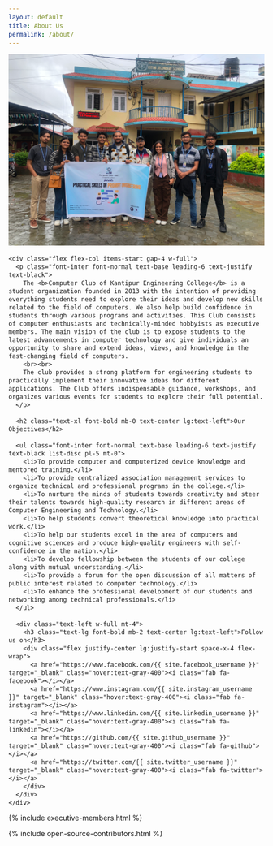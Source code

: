 ```yaml
---
layout: default
title: About Us
permalink: /about/
---
```


<div class="container py-10 px-2 mx-auto items-center">

  <div class="grid grid-cols-1 lg:grid-cols-2 gap-4 md:gap-8">
    <div class="w-full h-full rounded-3xl overflow-hidden">
      <img src="/assets/images/banner.png" alt="event-photo" class="w-full h-full object-cover">
    </div>

    <div class="flex flex-col items-start gap-4 w-full">
      <p class="font-inter font-normal text-base leading-6 text-justify text-black">
        The <b>Computer Club of Kantipur Engineering College</b> is a student organization founded in 2013 with the intention of providing everything students need to explore their ideas and develop new skills related to the field of computers. We also help build confidence in students through various programs and activities. This Club consists of computer enthusiasts and technically-minded hobbyists as executive members. The main vision of the club is to expose students to the latest advancements in computer technology and give individuals an opportunity to share and extend ideas, views, and knowledge in the fast-changing field of computers.
        <br><br>
        The club provides a strong platform for engineering students to practically implement their innovative ideas for different applications. The Club offers indispensable guidance, workshops, and organizes various events for students to explore their full potential.
      </p>

      <h2 class="text-xl font-bold mb-0 text-center lg:text-left">Our Objectives</h2>

      <ul class="font-inter font-normal text-base leading-6 text-justify text-black list-disc pl-5 mt-0">
        <li>To provide computer and computerized device knowledge and mentored training.</li>
        <li>To provide centralized association management services to organize technical and professional programs in the college.</li>
        <li>To nurture the minds of students towards creativity and steer their talents towards high-quality research in different areas of Computer Engineering and Technology.</li>
        <li>To help students convert theoretical knowledge into practical work.</li>
        <li>To help our students excel in the area of computers and cognitive sciences and produce high-quality engineers with self-confidence in the nation.</li>
        <li>To develop fellowship between the students of our college along with mutual understanding.</li>
        <li>To provide a forum for the open discussion of all matters of public interest related to computer technology.</li>
        <li>To enhance the professional development of our students and networking among technical professionals.</li>
      </ul>

      <div class="text-left w-full mt-4">
        <h3 class="text-lg font-bold mb-2 text-center lg:text-left">Follow us on</h3>
        <div class="flex justify-center lg:justify-start space-x-4 flex-wrap">
          <a href="https://www.facebook.com/{{ site.facebook_username }}" target="_blank" class="hover:text-gray-400"><i class="fab fa-facebook"></i></a>
          <a href="https://www.instagram.com/{{ site.instagram_username }}" target="_blank" class="hover:text-gray-400"><i class="fab fa-instagram"></i></a>
          <a href="https://www.linkedin.com/{{ site.linkedin_username }}" target="_blank" class="hover:text-gray-400"><i class="fab fa-linkedin"></i></a>
          <a href="https://github.com/{{ site.github_username }}" target="_blank" class="hover:text-gray-400"><i class="fab fa-github"></i></a>
          <a href="https://twitter.com/{{ site.twitter_username }}" target="_blank" class="hover:text-gray-400"><i class="fab fa-twitter"></i></a>
        </div>
      </div>
    </div>
  </div>
</div>

{% include executive-members.html %}

{% include open-source-contributors.html %}

<br><br><br>